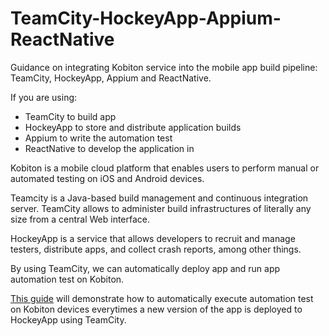 # TeamCity-HockeyApp-Appium-ReactNative
Guidance on integrating Kobiton service into the mobile app build pipeline: TeamCity, HockeyApp, Appium and ReactNative.

If you are using:
+ TeamCity to build app
+ HockeyApp to store and distribute application builds
+ Appium to write the automation test
+ ReactNative to develop the application in

Kobiton is a mobile cloud platform that enables users to perform manual or automated testing on iOS and Android devices. 

Teamcity is a Java-based build management and continuous integration server. TeamCity allows to administer build infrastructures of literally any size from a central Web interface. 

HockeyApp is a service that allows developers to recruit and manage testers, distribute apps, and collect crash reports, among other things.

By using TeamCity, we can automatically deploy app and run app automation test on Kobiton. 

[This guide](integrate-kobiton-teamcity.md) will demonstrate how to automatically execute automation test on Kobiton devices everytimes a new version of the app is deployed to HockeyApp using TeamCity.